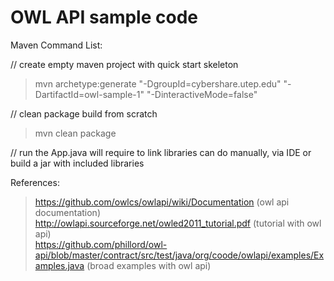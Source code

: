 # OWL API sample code

Maven Command List:

// create empty maven project with quick start skeleton
> mvn archetype:generate "-DgroupId=cybershare.utep.edu" "-DartifactId=owl-sample-1" "-DinteractiveMode=false"

// clean package build from scratch
> mvn clean package

// run the App.java will require to link libraries can do manually, via IDE or build a jar with included libraries



References:

> https://github.com/owlcs/owlapi/wiki/Documentation  (owl api documentation)   
> http://owlapi.sourceforge.net/owled2011_tutorial.pdf (tutorial with owl api)   
> https://github.com/phillord/owl-api/blob/master/contract/src/test/java/org/coode/owlapi/examples/Examples.java (broad examples with owl api)   